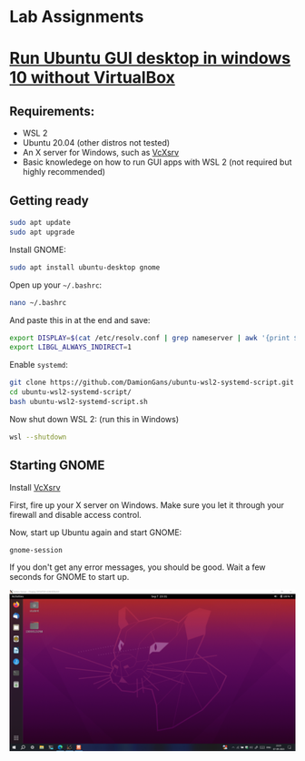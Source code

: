 # Lab Assignments

# [Run Ubuntu GUI desktop in windows 10 without VirtualBox](https://gist.github.com/Ta180m/e1471413f62e3ed94e72001d42e77e22#file-wsl-2-gnome-desktop-md)
## Requirements:
 - WSL 2
 - Ubuntu 20.04 (other distros not tested)
 - An X server for Windows, such as [VcXsrv](https://sourceforge.net/projects/vcxsrv/)
 - Basic knowledege on how to run GUI apps with WSL 2 (not required but highly recommended)
## Getting ready

```sh
sudo apt update
sudo apt upgrade
```

Install GNOME: 

```sh
sudo apt install ubuntu-desktop gnome
```

Open up your `~/.bashrc`:

```sh
nano ~/.bashrc
```

And paste this in at the end and save:

```sh
export DISPLAY=$(cat /etc/resolv.conf | grep nameserver | awk '{print $2}'):0
export LIBGL_ALWAYS_INDIRECT=1
```

Enable `systemd`: 

```sh
git clone https://github.com/DamionGans/ubuntu-wsl2-systemd-script.git
cd ubuntu-wsl2-systemd-script/
bash ubuntu-wsl2-systemd-script.sh
```

Now shut down WSL 2: (run this in Windows)

```sh
wsl --shutdown
```

## Starting GNOME

Install [VcXsrv](https://sourceforge.net/projects/vcxsrv/)

First, fire up your X server on Windows. Make sure you let it through your firewall and disable access control.

Now, start up Ubuntu again and start GNOME:

```sh
gnome-session
```

If you don't get any error messages, you should be good. Wait a few seconds for GNOME to start up.

![Ubuntu 20.04 Desktop](https://raw.githubusercontent.com/arkapg211002/SEM-5-CSE/main/Operating%20Systems%20Lab%20(PCC-CS592)/All%20Assignments/Screenshot%20(41).png)







